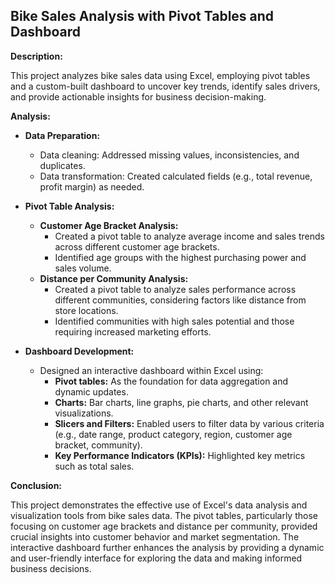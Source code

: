 ## Bike Sales Analysis with Pivot Tables and Dashboard

**Description:**

This project analyzes bike sales data using Excel, employing pivot tables and a custom-built dashboard to uncover key trends, identify sales drivers, and provide actionable insights for business decision-making.

**Analysis:**

* **Data Preparation:** 
    * Data cleaning: Addressed missing values, inconsistencies, and duplicates.
    * Data transformation: Created calculated fields (e.g., total revenue, profit margin) as needed.
* **Pivot Table Analysis:**
    * **Customer Age Bracket Analysis:** 
        * Created a pivot table to analyze average income and sales trends across different customer age brackets. 
        * Identified age groups with the highest purchasing power and sales volume.
    * **Distance per Community Analysis:** 
        * Created a pivot table to analyze sales performance across different communities, considering factors like distance from store locations. 
        * Identified communities with high sales potential and those requiring increased marketing efforts.

* **Dashboard Development:**
    * Designed an interactive dashboard within Excel using:
        * **Pivot tables:** As the foundation for data aggregation and dynamic updates.
        * **Charts:** Bar charts, line graphs, pie charts, and other relevant visualizations.
        * **Slicers and Filters:** Enabled users to filter data by various criteria (e.g., date range, product category, region, customer age bracket, community).
        * **Key Performance Indicators (KPIs):** Highlighted key metrics such as total sales.

**Conclusion:**

This project demonstrates the effective use of Excel's data analysis and visualization tools from bike sales data. The pivot tables, particularly those focusing on customer age brackets and distance per community, provided crucial insights into customer behavior and market segmentation. The interactive dashboard further enhances the analysis by providing a dynamic and user-friendly interface for exploring the data and making informed business decisions.
